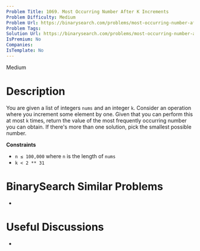 ```yaml
---
Problem Title: 1069. Most Occurring Number After K Increments
Problem Difficulty: Medium
Problem Url: https://binarysearch.com/problems/most-occurring-number-after-k-increments/
Problem Tags: 
Solution Url: https://binarysearch.com/problems/most-occurring-number-after-k-increments/solutions/
IsPremium: No
Companies: 
IsTemplate: No
---
```


<span style="color: ;">Medium</span>

# Description

You are given a list of integers `nums` and an integer `k`. Consider an operation where you increment some element by one. Given that you can perform this at most `k` times, return the value of the most frequently occurring number you can obtain. If there's more than one solution, pick the smallest possible number.

**Constraints**
- `n ≤ 100,000` where `n` is the length of `nums`
- `k < 2 ** 31`

# BinarySearch Similar Problems

- []()

# Useful Discussions

- []()
